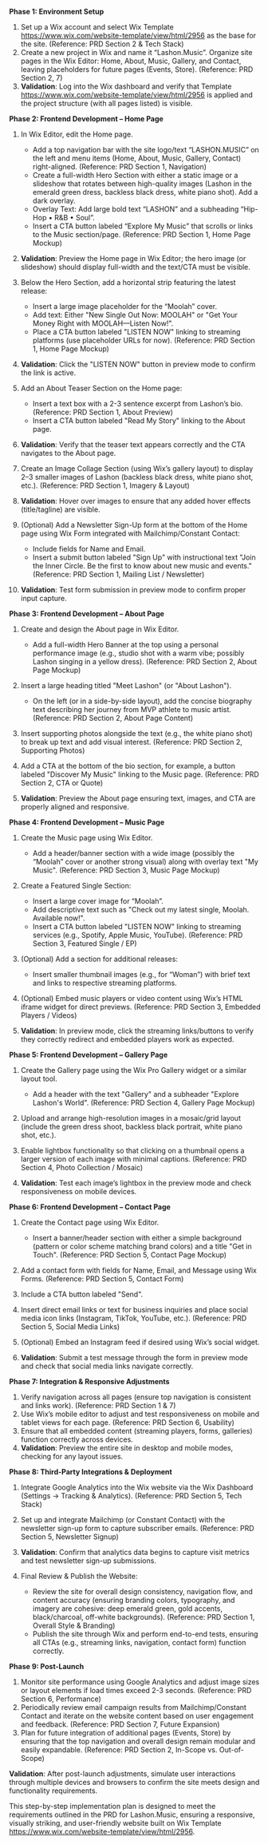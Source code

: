 **Phase 1: Environment Setup**

1.  Set up a Wix account and select Wix Template https://www.wix.com/website-template/view/html/2956 as the base for the site. (Reference: PRD Section 2 & Tech Stack)
2.  Create a new project in Wix and name it “Lashon.Music”. Organize site pages in the Wix Editor: Home, About, Music, Gallery, and Contact, leaving placeholders for future pages (Events, Store). (Reference: PRD Section 2, 7)
3.  **Validation**: Log into the Wix dashboard and verify that Template https://www.wix.com/website-template/view/html/2956 is applied and the project structure (with all pages listed) is visible.

**Phase 2: Frontend Development – Home Page**

1.  In Wix Editor, edit the Home page.

    *   Add a top navigation bar with the site logo/text “LASHON.MUSIC” on the left and menu items (Home, About, Music, Gallery, Contact) right-aligned. (Reference: PRD Section 1, Navigation)
    *   Create a full-width Hero Section with either a static image or a slideshow that rotates between high-quality images (Lashon in the emerald green dress, backless black dress, white piano shot). Add a dark overlay.
    *   Overlay Text: Add large bold text “LASHON” and a subheading “Hip-Hop • R&B • Soul”.
    *   Insert a CTA button labeled “Explore My Music” that scrolls or links to the Music section/page. (Reference: PRD Section 1, Home Page Mockup)

2.  **Validation**: Preview the Home page in Wix Editor; the hero image (or slideshow) should display full-width and the text/CTA must be visible.

3.  Below the Hero Section, add a horizontal strip featuring the latest release:

    *   Insert a large image placeholder for the “Moolah” cover.
    *   Add text: Either "New Single Out Now: MOOLAH" or "Get Your Money Right with MOOLAH—Listen Now!".
    *   Place a CTA button labeled "LISTEN NOW" linking to streaming platforms (use placeholder URLs for now). (Reference: PRD Section 1, Home Page Mockup)

4.  **Validation**: Click the "LISTEN NOW" button in preview mode to confirm the link is active.

5.  Add an About Teaser Section on the Home page:

    *   Insert a text box with a 2-3 sentence excerpt from Lashon’s bio. (Reference: PRD Section 1, About Preview)
    *   Insert a CTA button labeled "Read My Story" linking to the About page.

6.  **Validation**: Verify that the teaser text appears correctly and the CTA navigates to the About page.

7.  Create an Image Collage Section (using Wix’s gallery layout) to display 2–3 smaller images of Lashon (backless black dress, white piano shot, etc.). (Reference: PRD Section 1, Imagery & Layout)

8.  **Validation**: Hover over images to ensure that any added hover effects (title/tagline) are visible.

9.  (Optional) Add a Newsletter Sign-Up form at the bottom of the Home page using Wix Form integrated with Mailchimp/Constant Contact:

    *   Include fields for Name and Email.
    *   Insert a submit button labeled "Sign Up" with instructional text "Join the Inner Circle. Be the first to know about new music and events." (Reference: PRD Section 1, Mailing List / Newsletter)

10. **Validation**: Test form submission in preview mode to confirm proper input capture.

**Phase 3: Frontend Development – About Page**

1.  Create and design the About page in Wix Editor.

    *   Add a full-width Hero Banner at the top using a personal performance image (e.g., studio shot with a warm vibe; possibly Lashon singing in a yellow dress). (Reference: PRD Section 2, About Page Mockup)

2.  Insert a large heading titled "Meet Lashon" (or "About Lashon").

    *   On the left (or in a side-by-side layout), add the concise biography text describing her journey from MVP athlete to music artist. (Reference: PRD Section 2, About Page Content)

3.  Insert supporting photos alongside the text (e.g., the white piano shot) to break up text and add visual interest. (Reference: PRD Section 2, Supporting Photos)

4.  Add a CTA at the bottom of the bio section, for example, a button labeled "Discover My Music" linking to the Music page. (Reference: PRD Section 2, CTA or Quote)

5.  **Validation**: Preview the About page ensuring text, images, and CTA are properly aligned and responsive.

**Phase 4: Frontend Development – Music Page**

1.  Create the Music page using Wix Editor.

    *   Add a header/banner section with a wide image (possibly the “Moolah” cover or another strong visual) along with overlay text "My Music". (Reference: PRD Section 3, Music Page Mockup)

2.  Create a Featured Single Section:

    *   Insert a large cover image for “Moolah”.
    *   Add descriptive text such as "Check out my latest single, Moolah. Available now!".
    *   Insert a CTA button labeled "LISTEN NOW" linking to streaming services (e.g., Spotify, Apple Music, YouTube). (Reference: PRD Section 3, Featured Single / EP)

3.  (Optional) Add a section for additional releases:

    *   Insert smaller thumbnail images (e.g., for “Woman”) with brief text and links to respective streaming platforms.

4.  (Optional) Embed music players or video content using Wix’s HTML iframe widget for direct previews. (Reference: PRD Section 3, Embedded Players / Videos)

5.  **Validation**: In preview mode, click the streaming links/buttons to verify they correctly redirect and embedded players work as expected.

**Phase 5: Frontend Development – Gallery Page**

1.  Create the Gallery page using the Wix Pro Gallery widget or a similar layout tool.

    *   Add a header with the text "Gallery" and a subheader "Explore Lashon's World". (Reference: PRD Section 4, Gallery Page Mockup)

2.  Upload and arrange high-resolution images in a mosaic/grid layout (include the green dress shoot, backless black portrait, white piano shot, etc.).

3.  Enable lightbox functionality so that clicking on a thumbnail opens a larger version of each image with minimal captions. (Reference: PRD Section 4, Photo Collection / Mosaic)

4.  **Validation**: Test each image’s lightbox in the preview mode and check responsiveness on mobile devices.

**Phase 6: Frontend Development – Contact Page**

1.  Create the Contact page using Wix Editor.

    *   Insert a banner/header section with either a simple background (pattern or color scheme matching brand colors) and a title "Get in Touch". (Reference: PRD Section 5, Contact Page Mockup)

2.  Add a contact form with fields for Name, Email, and Message using Wix Forms. (Reference: PRD Section 5, Contact Form)

3.  Include a CTA button labeled "Send".

4.  Insert direct email links or text for business inquiries and place social media icon links (Instagram, TikTok, YouTube, etc.). (Reference: PRD Section 5, Social Media Links)

5.  (Optional) Embed an Instagram feed if desired using Wix’s social widget.

6.  **Validation**: Submit a test message through the form in preview mode and check that social media links navigate correctly.

**Phase 7: Integration & Responsive Adjustments**

1.  Verify navigation across all pages (ensure top navigation is consistent and links work). (Reference: PRD Section 1 & 7)
2.  Use Wix’s mobile editor to adjust and test responsiveness on mobile and tablet views for each page. (Reference: PRD Section 6, Usability)
3.  Ensure that all embedded content (streaming players, forms, galleries) function correctly across devices.
4.  **Validation**: Preview the entire site in desktop and mobile modes, checking for any layout issues.

**Phase 8: Third-Party Integrations & Deployment**

1.  Integrate Google Analytics into the Wix website via the Wix Dashboard (Settings → Tracking & Analytics). (Reference: PRD Section 5, Tech Stack)

2.  Set up and integrate Mailchimp (or Constant Contact) with the newsletter sign-up form to capture subscriber emails. (Reference: PRD Section 5, Newsletter Signup)

3.  **Validation**: Confirm that analytics data begins to capture visit metrics and test newsletter sign-up submissions.

4.  Final Review & Publish the Website:

    *   Review the site for overall design consistency, navigation flow, and content accuracy (ensuring branding colors, typography, and imagery are cohesive: deep emerald green, gold accents, black/charcoal, off-white backgrounds). (Reference: PRD Section 1, Overall Style & Branding)
    *   Publish the site through Wix and perform end-to-end tests, ensuring all CTAs (e.g., streaming links, navigation, contact form) function correctly.

**Phase 9: Post-Launch**

1.  Monitor site performance using Google Analytics and adjust image sizes or layout elements if load times exceed 2-3 seconds. (Reference: PRD Section 6, Performance)
2.  Periodically review email campaign results from Mailchimp/Constant Contact and iterate on the website content based on user engagement and feedback. (Reference: PRD Section 7, Future Expansion)
3.  Plan for future integration of additional pages (Events, Store) by ensuring that the top navigation and overall design remain modular and easily expandable. (Reference: PRD Section 2, In-Scope vs. Out-of-Scope)

**Validation**: After post-launch adjustments, simulate user interactions through multiple devices and browsers to confirm the site meets design and functionality requirements.

This step-by-step implementation plan is designed to meet the requirements outlined in the PRD for Lashon.Music, ensuring a responsive, visually striking, and user-friendly website built on Wix Template https://www.wix.com/website-template/view/html/2956.
